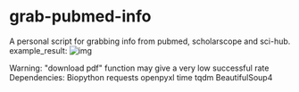 # grab-pubmed-info
A personal script for grabbing info from pubmed, scholarscope and sci-hub.
example_result:
![img](https://github.com/Knight-oOf-Night/grab-pubmed-info/blob/master/example_result.jpg)

Warning: "download pdf" function may give a very low successful rate
Dependencies:
Biopython
requests
openpyxl
time
tqdm
BeautifulSoup4
